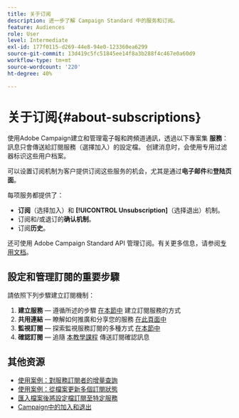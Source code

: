 ```yaml
---
title: 关于订阅
description: 进一步了解 Campaign Standard 中的服务和订阅。
feature: Audiences
role: User
level: Intermediate
exl-id: 177f0115-d269-44e8-94e0-123360ea6299
source-git-commit: 13d419c5fc51845ee14f8a3b288f4c467e0a60d9
workflow-type: tm+mt
source-wordcount: '220'
ht-degree: 40%

---
```


# 关于订阅{#about-subscriptions}

使用Adobe Campaign建立和管理電子報和跨頻道通訊，透過以下專案集 **服務**：訊息只會傳送給訂閱服務（選擇加入）的設定檔。 创建消息时，会使用专用过滤器标识这些用户档案。

可以设置订阅机制为客户提供订阅这些服务的机会，尤其是通过&#x200B;**电子邮件**&#x200B;和&#x200B;**登陆页面**。

每项服务都提供了：

* **订阅**（选择加入）和 **[!UICONTROL Unsubscription]**（选择退出）机制。
* 订阅和/或退订的&#x200B;**确认机制**。
* 订阅&#x200B;**历史**。

还可使用 Adobe Campaign Standard API 管理订阅。有关更多信息，请参阅[专用文档](../../api/using/creating-a-service.md)。

## 設定和管理訂閱的重要步驟

請依照下列步驟建立訂閱機制：

1. **建立服務**  — 遵循所述的步驟 [在本節中](../../audiences/using/creating-a-service.md) 建立訂閱服務的方式
1. **共用連結**  — 瞭解如何推廣和分享您的服務 [在此頁面中](../../audiences/using/promoting-a-service.md)
1. **監視訂閱**  — 探索監視服務訂閱的多種方式 [在本節中](../../audiences/using/monitoring-subscriptions.md)
1. **確認訂閱**  — 追隨 [本教學課程](../../audiences/using/confirming-subscription-to-a-service.md) 傳送訂閱確認訊息

## 其他资源

* [使用案例：對服務訂閱者的增量查詢](../../automating/using/incremental-query-on-subscribers.md)
* [使用案例：從檔案更新多個訂閱狀態](../../automating/using/updating-subscriptions-from-file.md)
* [匯入檔案後將設定檔訂閱至特定服務](../../automating/using/subscribing-profiles-from-file.md)
* [Campaign中的加入和退出](../../audiences/using/about-opt-in-and-opt-out-in-campaign.md)
